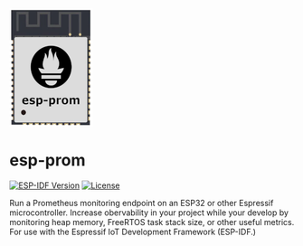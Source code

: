 ![logo](esp-prom-logo-sm.png)
# esp-prom
[![ESP-IDF Version](https://img.shields.io/badge/esp--idf-v4.4-red)](https://docs.espressif.com/projects/esp-idf/en/v4.4/)
[![License](https://img.shields.io/badge/license-Apache2-brightgreen.svg)](LICENSE)

Run a Prometheus monitoring endpoint on an ESP32 or other Espressif microcontroller. Increase
obervability in your project while your develop by monitoring heap memory, FreeRTOS task stack size, or other useful metrics.  For use with the Espressif IoT Development Framework (ESP-IDF.)


